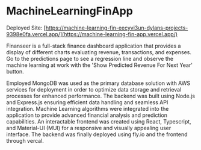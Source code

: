 # MachineLearningFinApp
Deployed Site: [https://machine-learning-fin-eecyvi3un-dylans-projects-9398e0fa.vercel.app/](https://machine-learning-fin-app.vercel.app/)

Finanseer is a full-stack finance dashboard application that provides a display of different charts evaluating revenue, transactions, and expenses. Go to the predictions page to see a regression line and observe the machine learning at work with the 'Show Predicted Revenue For Next Year' button. 

Employed MongoDB was used as the primary database solution with AWS services for deployment in order to optimize data storage and retrieval processes for enhanced performance. The backend was built using Node.js and Express.js ensuring efficient data handling and seamless API integration. Machine Learning algorithms were integrated into the application to provide advanced financial analysis and prediction capabilities. An interactable frontend was created using React, Typescript, and Material-UI (MUI) for a responsive and visually appealing user interface. The backend was finally deployed using fly.io and the frontend through vercal. 


